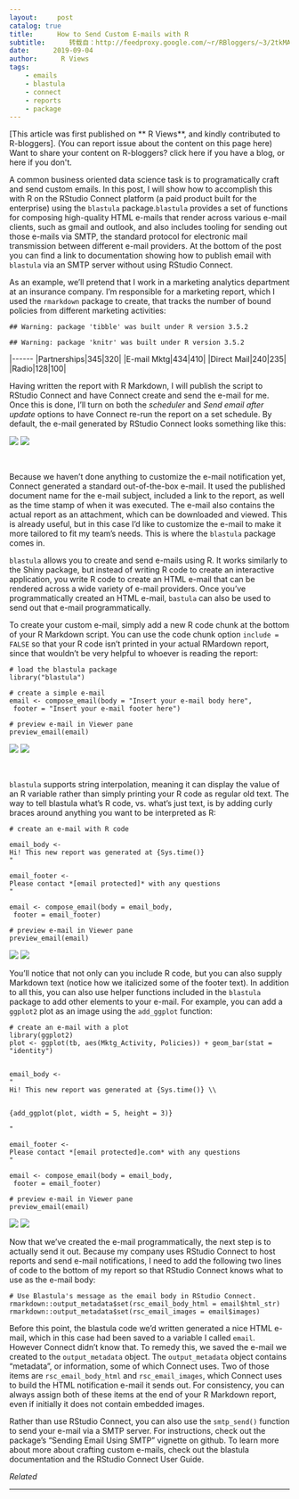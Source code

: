 ```yaml
---
layout:     post
catalog: true
title:      How to Send Custom E-mails with R
subtitle:      转载自：http://feedproxy.google.com/~r/RBloggers/~3/2tkMARB4cnM/
date:      2019-09-04
author:      R Views
tags:
    - emails
    - blastula
    - connect
    - reports
    - package
---
```




[This article was first published on ** R Views**, and kindly contributed to R-bloggers]. (You can report issue about the content on this page here)
Want to share your content on R-bloggers? click here if you have a blog, or here if you don't.



A common business oriented data science task is to programatically craft and send custom emails. In this post, I will show how to accomplish this with R on the RStudio Connect platform (a paid product built for the enterprise) using the `blastula` package.`blastula` provides a set of functions for composing high-quality HTML e-mails that render across various e-mail clients, such as gmail and outlook, and also includes tooling for sending out those e-mails via SMTP, the standard protocol for electronic mail transmission between different e-mail providers. At the bottom of the post you can find a link to documentation showing how to publish email with `blastula` via an SMTP server without using RStudio Connect.

As an example, we’ll pretend that I work in a marketing analytics department at an insurance company. I’m responsible for a marketing report, which I used the `rmarkdown` package to create, that tracks the number of bound policies from different marketing activities:

```
## Warning: package 'tibble' was built under R version 3.5.2
```

```
## Warning: package 'knitr' was built under R version 3.5.2
```

|------
|Partnerships|345|320|
|E-mail Mktg|434|410|
|Direct Mail|240|235|
|Radio|128|100|

Having written the report with R Markdown, I will publish the script to RStudio Connect and have Connect create and send the e-mail for me. Once this is done, I’ll turn on both the *scheduler* and *Send email after update* options to have Connect re-run the report on a set schedule. By default, the e-mail generated by RStudio Connect looks something like this:

![](https://i0.wp.com/rviews.rstudio.com/2019/09/04/how-to-send-custom-e-mails-with-rstudio-connect/screenshot.png?w=456&is-pending-load=1#038;ssl=1)
![](https://i0.wp.com/rviews.rstudio.com/2019/09/04/how-to-send-custom-e-mails-with-rstudio-connect/screenshot.png?w=456&ssl=1)


 

Because we haven’t done anything to customize the e-mail notification yet, Connect generated a standard out-of-the-box e-mail. It used the published document name for the e-mail subject, included a link to the report, as well as the time stamp of when it was executed. The e-mail also contains the actual report as an attachment, which can be downloaded and viewed. This is already useful, but in this case I’d like to customize the e-mail to make it more tailored to fit my team’s needs. This is where the `blastula` package comes in.

`blastula` allows you to create and send e-mails using R. It works similarly to the Shiny package, but instead of writing R code to create an interactive application, you write R code to create an HTML e-mail that can be rendered across a wide variety of e-mail providers. Once you’ve programmatically created an HTML e-mail, `bastula` can also be used to send out that e-mail programmatically.

To create your custom e-mail, simply add a new R code chunk at the bottom of your R Markdown script. You can use the code chunk option `include = FALSE` so that your R code isn’t printed in your actual RMardown report, since that wouldn’t be very helpful to whoever is reading the report:

```
# load the blastula package
library("blastula")

# create a simple e-mail
email <- compose_email(body = "Insert your e-mail body here",
 footer = "Insert your e-mail footer here")

# preview e-mail in Viewer pane
preview_email(email)
```

![](https://i0.wp.com/rviews.rstudio.com/2019/09/04/how-to-send-custom-e-mails-with-rstudio-connect/email1_screenshot.png?w=456&is-pending-load=1#038;ssl=1)
![](https://i0.wp.com/rviews.rstudio.com/2019/09/04/how-to-send-custom-e-mails-with-rstudio-connect/email1_screenshot.png?w=456&ssl=1)


 

`blastula` supports string interpolation, meaning it can display the value of an R variable rather than simply printing your R code as regular old text. The way to tell blastula what’s R code, vs. what’s just text, is by adding curly braces around anything you want to be interpreted as R:

```
# create an e-mail with R code

email_body <- 
Hi! This new report was generated at {Sys.time()}
"

email_footer <- 
Please contact *[email protected]* with any questions
"

email <- compose_email(body = email_body,
 footer = email_footer)

# preview e-mail in Viewer pane
preview_email(email)
```

![](https://i1.wp.com/rviews.rstudio.com/2019/09/04/how-to-send-custom-e-mails-with-rstudio-connect/email2_screenshot.png?w=456&is-pending-load=1#038;ssl=1)
![](https://i1.wp.com/rviews.rstudio.com/2019/09/04/how-to-send-custom-e-mails-with-rstudio-connect/email2_screenshot.png?w=456&ssl=1)


You’ll notice that not only can you include R code, but you can also supply Markdown text (notice how we italicized some of the footer text). In addition to all this, you can also use helper functions included in the `blastula` package to add other elements to your e-mail. For example, you can add a `ggplot2` plot as an image using the `add_ggplot` function:

```
# create an e-mail with a plot
library(ggplot2)
plot <- ggplot(tb, aes(Mktg_Activity, Policies)) + geom_bar(stat = "identity")


email_body <- 
"
Hi! This new report was generated at {Sys.time()} \\


{add_ggplot(plot, width = 5, height = 3)}

"

email_footer <- 
Please contact *[email protected]e.com* with any questions
"

email <- compose_email(body = email_body,
 footer = email_footer)

# preview e-mail in Viewer pane
preview_email(email)
```

![](https://i1.wp.com/rviews.rstudio.com/2019/09/04/how-to-send-custom-e-mails-with-rstudio-connect/email3_screenshot.png?w=456&is-pending-load=1#038;ssl=1)
![](https://i1.wp.com/rviews.rstudio.com/2019/09/04/how-to-send-custom-e-mails-with-rstudio-connect/email3_screenshot.png?w=456&ssl=1)


Now that we’ve created the e-mail programmatically, the next step is to actually send it out. Because my company uses RStudio Connect to host reports and send e-mail notifications, I need to add the following two lines of code to the bottom of my report so that RStudio Connect knows what to use as the e-mail body:

```
# Use Blastula's message as the email body in RStudio Connect.
rmarkdown::output_metadata$set(rsc_email_body_html = email$html_str)
rmarkdown::output_metadata$set(rsc_email_images = email$images)
```

Before this point, the blastula code we’d written generated a nice HTML e-mail, which in this case had been saved to a variable I called `email`. However Connect didn’t know that. To remedy this, we saved the e-mail we created to the `output_metadata` object. The `output_metadata` object contains “metadata”, or information, some of which Connect uses. Two of those items are `rsc_email_body_html` and `rsc_email_images`, which Connect uses to build the HTML notification e-mail it sends out. For consistency, you can always assign both of these items at the end of your R Markdown report, even if initially it does not contain embedded images.

Rather than use RStudio Connect, you can also use the `smtp_send()` function to send your e-mail via a SMTP server. For instructions, check out the package’s “Sending Email Using SMTP” vignette on github. To learn more about more about crafting custom e-mails, check out the blastula documentation and the RStudio Connect User Guide.

 


*Related*






---
